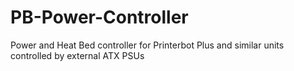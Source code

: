 # PB-Power-Controller
Power and Heat Bed controller for Printerbot Plus and similar units controlled by external ATX PSUs
